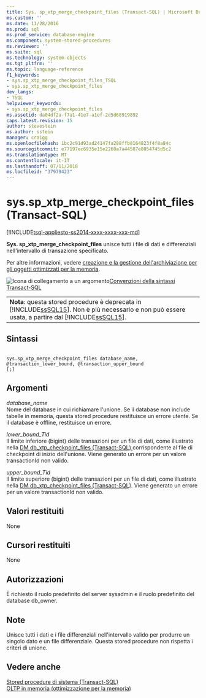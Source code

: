 ```yaml
---
title: Sys. sp_xtp_merge_checkpoint_files (Transact-SQL) | Microsoft Docs
ms.custom: ''
ms.date: 11/28/2016
ms.prod: sql
ms.prod_service: database-engine
ms.component: system-stored-procedures
ms.reviewer: ''
ms.suite: sql
ms.technology: system-objects
ms.tgt_pltfrm: ''
ms.topic: language-reference
f1_keywords:
- sys.sp_xtp_merge_checkpoint_files_TSQL
- sys.sp_xtp_merge_checkpoint_files
dev_langs:
- TSQL
helpviewer_keywords:
- sys.sp_xtp_merge_checkpoint_files
ms.assetid: da04df2a-f7a1-41e7-a1ef-2d5d68919892
caps.latest.revision: 15
author: stevestein
ms.author: sstein
manager: craigg
ms.openlocfilehash: 1bc2c91d93ad24147fa288ffb8164823f4f8a84c
ms.sourcegitcommit: e77197ec6935e15e2260a7a44587e8054745d5c2
ms.translationtype: MT
ms.contentlocale: it-IT
ms.lasthandoff: 07/11/2018
ms.locfileid: "37979423"
---
```

# <a name="sysspxtpmergecheckpointfiles-transact-sql"></a>sys.sp_xtp_merge_checkpoint_files (Transact-SQL)
[!INCLUDE[tsql-appliesto-ss2014-xxxx-xxxx-xxx-md](../../includes/tsql-appliesto-ss2014-xxxx-xxxx-xxx-md.md)]

  **Sys. sp_xtp_merge_checkpoint_files** unisce tutti i file di dati e differenziali nell'intervallo di transazione specificato.  
  
 Per altre informazioni, vedere [creazione e la gestione dell'archiviazione per gli oggetti ottimizzati per la memoria](../../relational-databases/in-memory-oltp/creating-and-managing-storage-for-memory-optimized-objects.md).  
  
 ![Icona di collegamento a un argomento](../../database-engine/configure-windows/media/topic-link.gif "Icona di collegamento a un argomento")[Convenzioni della sintassi Transact-SQL](../../t-sql/language-elements/transact-sql-syntax-conventions-transact-sql.md)  
  
||  
|-|  
|**Nota**: questa stored procedure è deprecata in [!INCLUDE[ssSQL15](../../includes/sssql15-md.md)]. Non è più necessario e non può essere usata, a partire dal [!INCLUDE[ssSQL15](../../includes/sssql15-md.md)].|  
  
## <a name="syntax"></a>Sintassi  
  
```  
  
sys.sp_xtp_merge_checkpoint_files database_name, @transaction_lower_bound, @transaction_upper_bound  
[;]  
```  
  
## <a name="arguments"></a>Argomenti  
 *database_name*  
 Nome del database in cui richiamare l'unione. Se il database non include tabelle in memoria, questa stored procedure restituisce un errore utente. Se il database è offline, restituisce un errore.  
  
 *lower_bound_Tid*  
 Il limite inferiore (bigint) delle transazioni per un file di dati, come illustrato nella [DM db_xtp_checkpoint_files &#40;Transact-SQL&#41; ](../../relational-databases/system-dynamic-management-views/sys-dm-db-xtp-checkpoint-files-transact-sql.md) corrispondente al file di checkpoint di inizio dell'unione. Viene generato un errore per un valore transactionId non valido.  
  
 *upper_bound_Tid*  
 Il limite superiore (bigint) delle transazioni per un file di dati, come illustrato nella [DM db_xtp_checkpoint_files &#40;Transact-SQL&#41;](../../relational-databases/system-dynamic-management-views/sys-dm-db-xtp-checkpoint-files-transact-sql.md). Viene generato un errore per un valore transactionId non valido.  
  
## <a name="return-code-values"></a>Valori restituiti  
 None  
  
## <a name="cursors-returned"></a>Cursori restituiti  
 None  
  
## <a name="permissions"></a>Autorizzazioni  
 È richiesto il ruolo predefinito del server sysadmin e il ruolo predefinito del database db_owner.  
  
## <a name="remarks"></a>Note  
 Unisce tutti i dati e i file differenziali nell'intervallo valido per produrre un singolo dato e un file differenziale. Questa stored procedure non rispetta i criteri di unione.  
  
## <a name="see-also"></a>Vedere anche  
 [Stored procedure di sistema &#40;Transact-SQL&#41;](../../relational-databases/system-stored-procedures/system-stored-procedures-transact-sql.md)   
 [OLTP in memoria &#40;ottimizzazione per la memoria&#41;](../../relational-databases/in-memory-oltp/in-memory-oltp-in-memory-optimization.md)  
  
  

